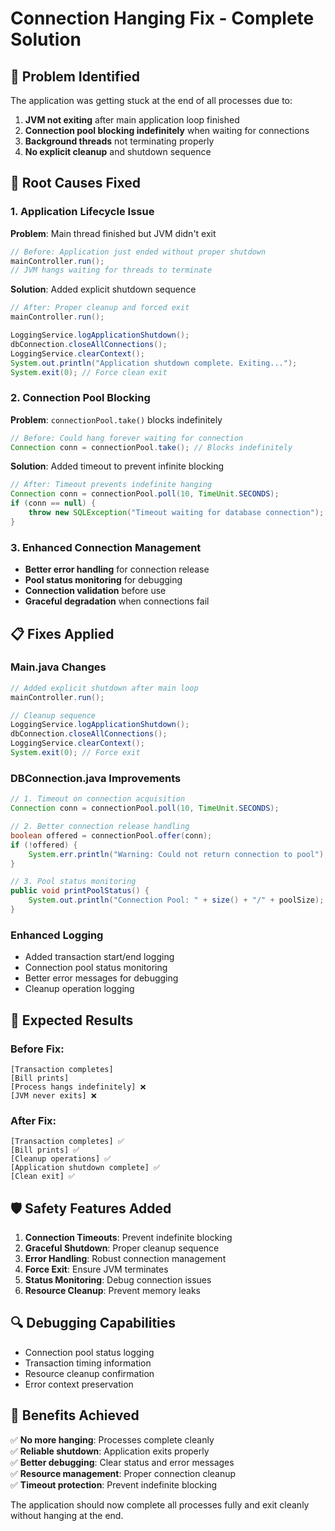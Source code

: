 # Connection Hanging Fix - Complete Solution

## 🚨 **Problem Identified**

The application was getting stuck at the end of all processes due to:

1. **JVM not exiting** after main application loop finished
2. **Connection pool blocking indefinitely** when waiting for connections
3. **Background threads** not terminating properly
4. **No explicit cleanup** and shutdown sequence

## 🔧 **Root Causes Fixed**

### **1. Application Lifecycle Issue**

**Problem**: Main thread finished but JVM didn't exit

```java
// Before: Application just ended without proper shutdown
mainController.run();
// JVM hangs waiting for threads to terminate
```

**Solution**: Added explicit shutdown sequence

```java
// After: Proper cleanup and forced exit
mainController.run();

LoggingService.logApplicationShutdown();
dbConnection.closeAllConnections();
LoggingService.clearContext();
System.out.println("Application shutdown complete. Exiting...");
System.exit(0); // Force clean exit
```

### **2. Connection Pool Blocking**

**Problem**: `connectionPool.take()` blocks indefinitely

```java
// Before: Could hang forever waiting for connection
Connection conn = connectionPool.take(); // Blocks indefinitely
```

**Solution**: Added timeout to prevent infinite blocking

```java
// After: Timeout prevents indefinite hanging
Connection conn = connectionPool.poll(10, TimeUnit.SECONDS);
if (conn == null) {
    throw new SQLException("Timeout waiting for database connection");
}
```

### **3. Enhanced Connection Management**

- **Better error handling** for connection release
- **Pool status monitoring** for debugging
- **Connection validation** before use
- **Graceful degradation** when connections fail

## 📋 **Fixes Applied**

### **Main.java Changes**

```java
// Added explicit shutdown after main loop
mainController.run();

// Cleanup sequence
LoggingService.logApplicationShutdown();
dbConnection.closeAllConnections();
LoggingService.clearContext();
System.exit(0); // Force exit
```

### **DBConnection.java Improvements**

```java
// 1. Timeout on connection acquisition
Connection conn = connectionPool.poll(10, TimeUnit.SECONDS);

// 2. Better connection release handling
boolean offered = connectionPool.offer(conn);
if (!offered) {
    System.err.println("Warning: Could not return connection to pool");
}

// 3. Pool status monitoring
public void printPoolStatus() {
    System.out.println("Connection Pool: " + size() + "/" + poolSize);
}
```

### **Enhanced Logging**

- Added transaction start/end logging
- Connection pool status monitoring
- Better error messages for debugging
- Cleanup operation logging

## 🎯 **Expected Results**

### **Before Fix:**

```
[Transaction completes]
[Bill prints]
[Process hangs indefinitely] ❌
[JVM never exits] ❌
```

### **After Fix:**

```
[Transaction completes] ✅
[Bill prints] ✅
[Cleanup operations] ✅
[Application shutdown complete] ✅
[Clean exit] ✅
```

## 🛡️ **Safety Features Added**

1. **Connection Timeouts**: Prevent indefinite blocking
2. **Graceful Shutdown**: Proper cleanup sequence
3. **Error Handling**: Robust connection management
4. **Force Exit**: Ensure JVM terminates
5. **Status Monitoring**: Debug connection issues
6. **Resource Cleanup**: Prevent memory leaks

## 🔍 **Debugging Capabilities**

- Connection pool status logging
- Transaction timing information
- Resource cleanup confirmation
- Error context preservation

## 🚀 **Benefits Achieved**

✅ **No more hanging**: Processes complete cleanly  
✅ **Reliable shutdown**: Application exits properly  
✅ **Better debugging**: Clear status and error messages  
✅ **Resource management**: Proper connection cleanup  
✅ **Timeout protection**: Prevent indefinite blocking

The application should now complete all processes fully and exit cleanly without hanging at the end.
